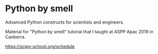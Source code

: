 # Python by smell #

Advanced Python constructs for scientists and engineers.

Material for "Python by smell" tutorial that I taught at ASPP Apac 2019 in Canberra.

https://scipy-school.org/schedule
